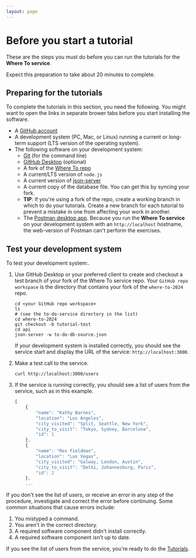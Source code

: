 ```yaml
---
layout: page
---
```


# Before you start a tutorial

These are the steps you must do before you can run
the tutorials for the **Where To service**.

Expect this preparation to take about 20 minutes to complete.

## Preparing for the tutorials

To complete the tutorials in this section, you need the following.
You might want to open the links in separate brower tabs before you start installing the software.

* A [GitHub account](https://github.com)
* A development system (PC, Mac, or Linux) running a current or
long-term support (LTS version of the operating system).
* The following software on your development system:
    * [Git](https://docs.github.com/en/get-started/quickstart/set-up-git) (for the command line)
    * [GitHub Desktop](https://desktop.github.com) (optional)
    * A fork of the [Where To repo](https://github.com/wfish-ghoti/where-to-2024.git)
    * A current/LTS version of `node.js`
    * A current version of [json-server](https://www.npmjs.com/package/json-server)
    * A current copy of the database file. You can get this by syncing your fork.
    * **TIP**: If you're using a fork of the repo, create a working branch in which to do your tutorials. Create a new branch for each tutorial to prevent a mistake in one from affecting your work in another.
    * The [Postman desktop app](https://www.postman.com/downloads/). Because you run the **Where To service** on your development system with an `http://localhost` hostname, the web-version of Postman can't perform the exercises.

## Test your development system

To test your development system:.

1. Use GitHub Desktop or your preferred client to create and checkout a test branch of your fork of the Where To service repo. Your `GitHub repo workspace` is the directory that contains your fork of the `where-to-2024` repo.

    ```shell
    cd <your GitHub repo workspace>
    ls
    # (see the to-do-service directory in the list)
    cd where-to-2024
    git checkout -b tutorial-test
    cd api
    json-server -w to-do-db-source.json
    ```

    If your development system is installed correctly, you should see
    the service start and display the URL of the service: `http://localhost:3000`.

2. Make a test call to the service.

    ```shell
    curl http://localhost:3000/users
    ```

3. If the service is running correctly, you should see a list of users from the service, such as in this example.

    ```js
    [
        {
            "name": "Kathy Barnes",
            "location": "Los Angeles",
            "city_visited": "Split, Seattle, New York",
            "city_to_visit": "Tokyo, Sydney, Barcelona",
            "id": 1
        },
        {
            "name": "Rex Fieldman",
            "location": "Las Vegas",
            "city_visited": "Galway, London, Austin",
            "city_to_visit": "Delhi, Johannesburg, Paris",
            "id": 2
        },
        ...
    ```

If you don't see the list of users, or receive an error in any step
of the procedure, investigate and correct the error before continuing.
Some common situations that cause errors include:

1. You mistyped a command.
2. You aren't in the correct directory.
3. A required software component didn't install correctly.
4. A required software component isn't up to date.

If you see the list of users from the service, you're ready to do
the [Tutorials](tutorials.md).
